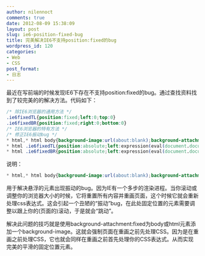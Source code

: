 ```yaml
---
author: nilennoct
comments: true
date: 2012-08-09 15:38:09
layout: post
slug: ie6-position-fixed-bug
title: 完美解决IE6不支持position:fixed的bug
wordpress_id: 120
categories:
- Web
- CSS
post_format:
- 日志
---
```


最近在写前端的时候发现IE6下存在不支持position:fixed的bug。通过查找资料找到了较完美的的解决方法。代码如下：

``` css
/* 除IE6浏览器的通用方法 */
.ie6fixedTL{position:fixed;left:0;top:0}
.ie6fixedBR{position:fixed;right:0;bottom:0}
/* IE6浏览器的特有方法 */
/* 修正IE6振动bug */
* html,* html body{background-image:url(about:blank);background-attachment:fixed}
* html .ie6fixedTL{position:absolute;left:expression(eval(document.documentElement.scrollLeft));top:expression(eval(document.documentElement.scrollTop))}
* html .ie6fixedBR{position:absolute;left:expression(eval(document.documentElement.scrollLeft+document.documentElement.clientWidth-this.offsetWidth)-(parseInt(this.currentStyle.marginLeft,10)||0)-(parseInt(this.currentStyle.marginRight,10)||0));top:expression(eval(document.documentElement.scrollTop+document.documentElement.clientHeight-this.offsetHeight-(parseInt(this.currentStyle.marginTop,10)||0)-(parseInt(this.currentStyle.marginBottom,10)||0)))}
```
<!-- more -->

说明：

``` css
* html,* html body{background-image:url(about:blank);background-attachment:fixed}
```

用于解决悬浮的元素出现振动的bug。因为IE有一个多步的渲染进程。当你滚动或调整你的浏览器大小的时候，它将重置所有内容并重画页面，这个时候它就会重新处理css表达式。这会引起一个丑陋的“振动”bug，在此处固定位置的元素需要调整以跟上你的(页面的)滚动，于是就会“跳动”。

解决此问题的技巧就是使用background-attachment:fixed为body或html元素添加一个background-image。这就会强制页面在重画之前先处理CSS。因为是在重画之前处理CSS，它也就会同样在重画之前首先处理你的CSS表达式。从而实现完美的平滑的固定位置元素。

